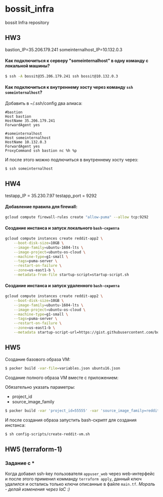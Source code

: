 # bossit_infra
bossit Infra repository

## HW3
bastion_IP=35.206.179.241
someinternalhost_IP=10.132.0.3 

#### Как подключиться к серверу "someinternalhost" в одну команду с локальной машины?
```bash
$ ssh -A bossit@35.206.179.241 ssh bossit@10.132.0.3
```

#### Как подключиться к внутреннему хосту через команду `ssh someinternalhost`?
Добавить в ~/.ssh/config два алиаса:
```
#bastion
Host bastion
HostName 35.206.179.241
ForwardAgent yes

#someinternalhost
Host someinternalhost
HostName 10.132.0.3
ForwardAgent yes
ProxyCommand ssh bastion nc %h %p
```

И после этого можно подлючиться в внутреннему хосту через:

```bash
$ ssh someinternalhost
```

## HW4
testapp_IP = 35.230.7.97
testapp_port = 9292

#### Добавление правила для firewall:
```bash
gcloud compute firewall-rules create "allow-puma" --allow tcp:9292
```

#### Создание инстанса и запуск локального `bash-скрипта`
```bash
gcloud compute instances create reddit-app2 \
    --boot-disk-size=10GB \
    --image-family=ubuntu-1604-lts \
    --image-project=ubuntu-os-cloud \
    --machine-type=g1-small \
    --tags=puma-server \
    --restart-on-failure \
    --zone=us-east1-b \
    --metadata-from-file startup-script=startup-script.sh
```

#### Создание инстанса и запуск удаленного `bash-скрипта`
```bash
gcloud compute instances create reddit-app2 \
    --boot-disk-size=10GB \
    --image-family=ubuntu-1604-lts \
    --image-project=ubuntu-os-cloud \
    --machine-type=g1-small \
    --tags=puma-server \
    --restart-on-failure \
    --zone=us-east1-b \
    --metadata startup-script-url=https://gist.githubusercontent.com/bossit/c3f515eb7cd3b588f965e070af7f672d/raw/4e6046baa72077bc50936e2b169ae8dde6aadda7/otus-after-create-instance.sh
```

## HW5
Создание базового образа VM:

```bash
$ packer build -var-file=variables.json ubuntu16.json
```

Создание полного образа VM вместе с приложением:

Обязательно указать параметры:
- project_id
- source_image_family 

```bash
$ packer build -var 'project_id=55555' -var 'source_image_family=reddit-base' immutable.json
```

И после создания образа запустить bash-скрипт для создания инстанса:

```bash
$ sh config-scripts/create-reddit-vm.sh
```

## HW5 (terraform-1)

### Задание с *
Когда добавил ssh-key пользователя `appuser_web` через web-интерфейс и после этого применил комманду `terraform apply`, данный ключ удалился и остались только ключи описанные в файле `main.tf`. _Мораль - делай изменения через IaC :)_